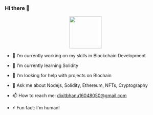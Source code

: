 ### Hi there 👋
<div id="header" align="center">
  <img src="https://media.giphy.com/media/M9gbBd9nbDrOTu1Mqx/giphy.gif" width="100"/>
</div>


- 🔭 I’m currently working on my skills in Blockchain Development

- 🌱 I’m currently learning Solidity

- 🤔 I’m looking for help with projects on Blochain

- 💬 Ask me about Nodejs, Solidity, Ethereum, NFTs, Cryptography

- 📫 How to reach me: dixitbhanu16048050@gmail.com

- ⚡ Fun fact: I'm human!

